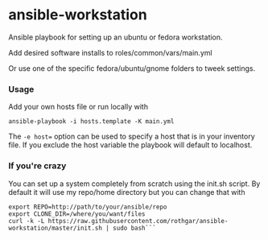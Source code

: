 ansible-workstation
==============

Ansible playbook for setting up an ubuntu or fedora workstation.

Add desired software installs to roles/common/vars/main.yml

Or use one of the specific fedora/ubuntu/gnome folders to tweek settings.

### Usage

Add your own hosts file or run locally with

`ansible-playbook -i hosts.template -K main.yml`

The `-e host=` option can be used to specify a host that is in your inventory file.
If you exclude the host variable the playbook will default to localhost.

### If you're crazy

You can set up a system completely from scratch using the init.sh script. By default it will use my repo/home directory but you can change that with

```
export REPO=http://path/to/your/ansible/repo
export CLONE_DIR=/where/you/want/files
curl -k -L https://raw.githubusercontent.com/rothgar/ansible-workstation/master/init.sh | sudo bash```
